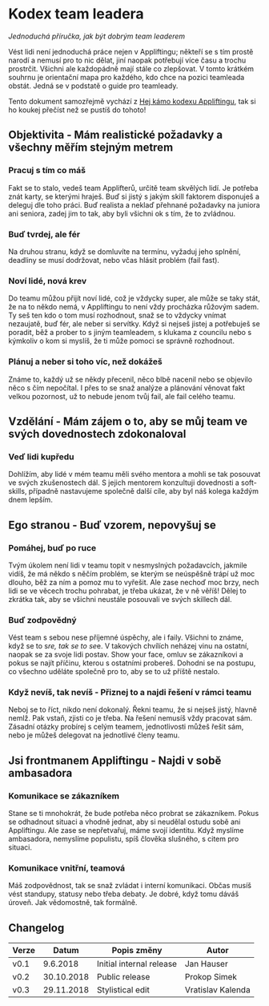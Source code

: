 # Kodex team leadera

_Jednoduchá příručka, jak být dobrým team leaderem_

Vést lidi není jednoduchá práce nejen v Appliftingu; někteří se s tím prostě narodí a nemusí pro to nic dělat, jiní naopak potřebují více času a trochu prostrčit. Všichni ale každopádně mají stále co zlepšovat. V tomto krátkém souhrnu je orientační mapa pro každého, kdo chce na pozici teamleada obstát. Jedná se v podstatě o guide pro teamleady.

Tento dokument samozřejmě vychází z [Hej kámo kodexu Appliftingu](./kodex-appliftera.md), tak si ho koukej přečíst než se pustíš do tohoto!

## Objektivita - Mám realistické požadavky a všechny měřím stejným metrem

### Pracuj s tím co máš

Fakt se to stalo, vedeš team Applifterů, určitě team skvělých lidí. Je potřeba znát karty, se kterými hraješ.
Buď si jistý s jakým skill faktorem disponuješ a deleguj dle toho práci. Buď realista a neklaď přehnané požadavky na juniora ani seniora, zadej jim to tak, aby byli všichni ok s tím, že to zvládnou.

### Buď tvrdej, ale fér

Na druhou stranu, když se domluvíte na termínu, vyžaduj jeho splnění, deadliny se musí dodržovat, nebo včas hlásit problém (fail fast).

### Noví lidé, nová krev

Do teamu můžou přijít noví lidé, což je vždycky super, ale může se taky stát, že na to někdo nemá, v Appliftingu to není vždy procházka růžovým sadem. Ty seš ten kdo o tom musí rozhodnout, snaž se to vždycky vnímat nezaujatě, buď fér, ale neber si servítky. Když si nejseš jistej a potřebuješ se poradit, běž a prober to s jiným teamleadem, s klukama z councilu nebo s kýmkoliv o kom si myslíš, že ti může pomoci se správně rozhodnout.

### Plánuj a neber si toho víc, než dokážeš

Známe to, každý už se někdy přecenil, něco blbě nacenil nebo se objevilo něco s čím nepočítal. I přes to se snaž analýze a plánování věnovat fakt velkou pozornost, už to nebude jenom tvůj fail, ale fail celého teamu.

## Vzdělání - Mám zájem o to, aby se můj team ve svých dovednostech zdokonaloval

### Veď lidi kupředu

Dohlížím, aby lidé v mém teamu měli svého mentora a mohli se tak posouvat ve svých zkušenostech dál. S jejich mentorem konzultuji dovednosti a soft-skills, případně nastavujeme společně další cíle, aby byl náš kolega každým dnem lepším.

## Ego stranou - Buď vzorem, nepovyšuj se

### Pomáhej, buď po ruce

Tvým úkolem není lidi v teamu topit v nesmyslných požadavcích, jakmile vidíš, že má někdo s něčím problém, se kterým se neúspěšně trápí už moc dlouho, běž za ním a pomoz mu to vyřešit. Ale zase nechoď moc brzy, nech lidi se ve věcech trochu pohrabat, je třeba ukázat, že v ně věříš! Dělej to zkrátka tak, aby se všichni neustále posouvali ve svých skillech dál.

### Buď zodpovědný

Vést team s sebou nese příjemné úspěchy, ale i faily. Všichni to známe, když se to s*re, tak se to se*e. V takových chvílích neházej vinu na ostatní, naopak se za svoje lidi postav. Show your face, omluv se zákazníkovi a pokus se najít příčinu, kterou s ostatními probereš. Dohodni se na postupu, co všechno uděláte společně pro to, aby se to už příště nestalo.

### Když nevíš, tak nevíš - Přiznej to a najdi řešení v rámci teamu

Neboj se to říct, nikdo není dokonalý. Řekni teamu, že si nejseš jistý, hlavně nemlž. Pak vstaň, zjisti co je třeba. Na řešení nemusíš vždy pracovat sám. Zásadní otázky probírej s celým teamem, jednotlivosti můžeš řešit sám, nebo je můžeš delegovat na jednotlivé členy teamu.

## Jsi frontmanem Appliftingu - Najdi v sobě ambasadora

### Komunikace se zákazníkem

Stane se ti mnohokrát, že bude potřeba něco probrat se zákazníkem. Pokus se odhadnout situaci a vhodně jednat, aby si neudělal ostudu sobě ani Appliftingu. Ale zase se nepřetvařuj, máme svojí identitu. Když myslíme ambasadora, nemyslíme populistu, spíš člověka slušného, s citem pro situaci.

### Komunikace vnitřní, teamová

Máš zodpovědnost, tak se snaž zvládat i interní komunikaci. Občas musíš vést standupy, statusy nebo třeba debaty. Je dobré, když tomu dáváš úroveň. Jak vědomostně, tak formálně.

## Changelog

| Verze | Datum      | Popis změny              | Autor             |
| ----- | ---------- | ------------------------ | ------------------|
| v0.1  | 9.6.2018   | Initial internal release | Jan Hauser        |
| v0.2  | 30.10.2018 | Public release           | Prokop Simek      |
| v0.3  | 29.11.2018 | Stylistical edit         | Vratislav Kalenda |
